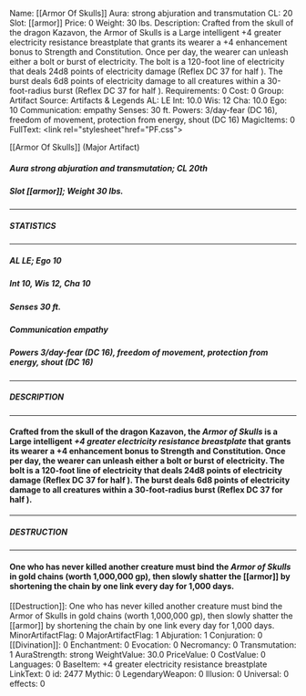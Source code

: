Name: [[Armor Of Skulls]]
Aura: strong abjuration and transmutation
CL: 20
Slot: [[armor]]
Price: 0
Weight: 30 lbs.
Description: Crafted from the skull of the dragon Kazavon, the Armor of Skulls is a Large intelligent +4 greater electricity resistance breastplate that grants its wearer a +4 enhancement bonus to Strength and Constitution. Once per day, the wearer can unleash either a bolt or burst of electricity. The bolt is a 120-foot line of electricity that deals 24d8 points of electricity damage (Reflex DC 37 for half ). The burst deals 6d8 points of electricity damage to all creatures within a 30-foot-radius burst (Reflex DC 37 for half ).
Requirements: 0
Cost: 0
Group: Artifact
Source: Artifacts & Legends
AL: LE
Int: 10.0
Wis: 12
Cha: 10.0
Ego: 10
Communication: empathy
Senses: 30 ft.
Powers: 3/day-fear (DC 16), freedom of movement, protection from energy, shout (DC 16)
MagicItems: 0
FullText: <link rel="stylesheet"href="PF.css"><div class="heading"><p class="alignleft">[[Armor Of Skulls]] (Major Artifact)</p><div style="clear: both;"></div></div><div><h5><b>Aura </b>strong abjuration and transmutation; <b>CL </b>20th</h5><h5><b>Slot </b>[[armor]]; <b>Weight </b>30 lbs.</h5></div><hr/><div><h5><b>STATISTICS</b></h5></div><hr/><div><h5><b>AL </b>LE; <b>Ego </b>10</h5><h5><b>Int </b>10, <b>Wis </b>12, <b>Cha </b>10</h5><h5><b>Senses </b>30 ft.</h5><h5><b>Communication </b>empathy</h5><h5><b>Powers </b>3/day-fear (DC 16), freedom of movement, protection from energy, shout (DC 16)</h5></div><hr/><div><h5><b>DESCRIPTION</b></h5></div><hr/><div><h4><p>Crafted from the skull of the dragon Kazavon, the <i>Armor of Skulls</i> is a Large intelligent <i>+4 greater electricity resistance breastplate</i> that grants its wearer a +4 enhancement bonus to Strength and Constitution. Once per day, the wearer can unleash either a bolt or burst of electricity. The bolt is a 120-foot line of electricity that deals 24d8 points of electricity damage (Reflex DC 37 for half ). The burst deals 6d8 points of electricity damage to all creatures within a 30-foot-radius burst (Reflex DC 37 for half ).</p></h4></div><hr/><div><h5><b>DESTRUCTION</b></h5></div><hr/><div><h4><p>One who has never killed another creature must bind the <i>Armor of Skulls</i> in gold chains (worth 1,000,000 gp), then slowly shatter the [[armor]] by shortening the chain by one link every day for 1,000 days.</p></h4></div>
[[Destruction]]: One who has never killed another creature must bind the Armor of Skulls in gold chains (worth 1,000,000 gp), then slowly shatter the [[armor]] by shortening the chain by one link every day for 1,000 days.
MinorArtifactFlag: 0
MajorArtifactFlag: 1
Abjuration: 1
Conjuration: 0
[[Divination]]: 0
Enchantment: 0
Evocation: 0
Necromancy: 0
Transmutation: 1
AuraStrength: strong
WeightValue: 30.0
PriceValue: 0
CostValue: 0
Languages: 0
BaseItem: +4 greater electricity resistance breastplate
LinkText: 0
id: 2477
Mythic: 0
LegendaryWeapon: 0
Illusion: 0
Universal: 0
effects: 0
